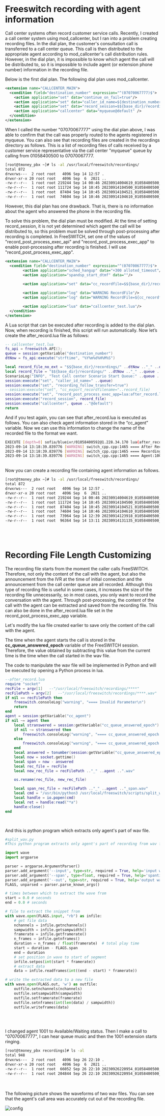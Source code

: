 # Freeswitch recording with agent information

Call center systems often record customer service calls.
Recently, I created a call center system using mod_callcenter, but I ran into a problem creating recording files. In the dial plan, the customer's consultation call is transferred to a call center queue. This call is then distributed to the appropriate agent according to mod_callcenter's call distribution rules.
However, in the dial plan, it is impossible to know which agent the call will be distributed to, so it is impossible to include agent (or extension phone number) information in the recording file.

Below is the first dial plan. The following dial plan uses mod_callcenter.

``` xml
<extension name="CALLCENTER_MAIN">
  <condition field="destination_number" expression="^(07070067777)$">
    <action application="set" data="continue_on_fail=true"/>
    <action application="set" data="caller_id_name=${destination_number}" />
    <action application="set" data="record_session=$${base_dir}/recordings/${strftime(%Y%m%d%H%M%S)}_${caller_id_number}_${destination_number}.wav" />
    <action application="callcenter" data="myqueue@default" />
  </condition>
</extension>
```
When I called the number "07070067777" using the dial plan above, I was able to confirm that the call was properly routed to the agents registered in myqueue. You can also see that recording files are created in the recordings directory as follows. This is a list of recording files of calls received by a customer service representative via the call center "myqueue" queue by calling from 01058400500 to 07070067777.

``` bash
[root@tmoney_pbx ~]# ls -al /usr/local/freeswitch/recordings/
total 872
drwxrws---  2 root root   4096 Sep 14 12:57 .
drwxr-xr-x 20 root root   4096 Sep  6  2021 ..
-rw-r--r--  1 root root 219244 Sep 14 00:46 20230914004619_01058400500_07070067777.wav
-rw-r--r--  1 root root 111724 Sep 14 10:45 20230914104500_01058400500_07070067777.wav
-rw-r--r--  1 root root  87404 Sep 14 10:45 20230914104521_01058400500_07070067777.wav
-rw-r--r--  1 root root  74604 Sep 14 10:46 20230914104610_01058400500_07070067777.wav
```
However, this dial plan has one drawback. That is, there is no information about the agent who answered the phone in the recording file.

To solve this problem, the dial plan must be modified. At the time of setting record_session, it is not yet determined which agent the call will be distributed to, so this problem must be solved through post-processing after recording is completed.
In FreeSWITCH, set one of the values of "record_post_process_exec_api" and "record_post_process_exec_app" to enable post-processing after recording is finished.
I will use "record_post_process_exec_app".

```xml
<extension name="CALLCENTER_MAIN">
  <condition field="destination_number" expression="^(07070067777)$">
        <action application="sched_hangup" data="+300 alloted_timeout"/>
        <action application="spandsp_start_dtmf" data=""/>
        
        <action application="set" data="cc_recordfile=$${base_dir}/recordings/${strftime(%Y%m%d%H%M%S)}_${caller_id_number}_${destination_number}" />

        <action application="log" data="WARNING RecordFile"/>
        <action application="log" data="WARNING RecordFile=${cc_recordfile}"/>

        <action application="lua" data="callcenter_test.lua"/>
  </condition>
</extension>
```

A Lua script that can be executed after recording is added to the dial plan. Now, when recording is finished, this script will run automatically. Now let’s create the after_record.lua file as follows:

```lua
-- callcenter_test.lua
fs_api = freeswitch.API();
queue = session:getVariable("destination_number")
dtNow = fs_api:execute("strftime", "%Y%m%d%H%M%S")

local record_file_no_ext = "$${base_dir}/recordings/" ..dtNow .."_" ..queue .."_" ..queue
local record_file = "$${base_dir}/recordings/" ..dtNow .."_" ..queue .."_" ..queue ..".wav"
ScenarioLog("INFO", "Test Call center Scenario Start Queue:" ..queue .."\n")
session:execute("set", "caller_id_name=" ..queue)
session:execute("set", "recording_follow_transfer=true")
--session:execute("set", "cc_export_recordfilename="..record_file)
session:execute("set", "record_post_process_exec_app=lua:after_record.lua " ..record_file .. " " ..record_file_no_ext)
session:execute("record_session", record_file)
session:execute("callcenter", queue .."@default")
return

```

And if you test again, you can see that after_record.lua is executed as follows. You can also check agent information stored in the “cc_agent” variable. Now we can use this information to change the name of the recorded file to the format we want.

```bash
EXECUTE [depth=0] sofia/blueivr/01058400592@1.228.34.170 lua(after_record.lua /usr/local/freeswitch/recordings/20230914131834_01058400500_07070067777.wav /usr/local/freeswitch/recordings/20230914131834_01058400500_07070067777)
2023-09-14 13:18:39.839776 [WARNING] switch_cpp.cpp:1465 ==== After Recording Process
2023-09-14 13:18:39.839776 [WARNING] switch_cpp.cpp:1465 ==== Recording FileName:/usr/local/freeswitch/recordings/20230914131834_01058400500_07070067777
2023-09-14 13:18:39.839776 [WARNING] switch_cpp.cpp:1465 ==== Agent:1001
```
<br>
Now you can create a recording file containing agent information as follows.<br>

```bash
[root@tmoney_pbx ~]# ls -al /usr/local/freeswitch/recordings/
total 872
drwxrws---  2 root root   4096 Sep 14 12:57 .
drwxr-xr-x 20 root root   4096 Sep  6  2021 ..
-rw-r--r--  1 root root 219244 Sep 14 00:46 20230914004619_01058400500_07070067777.wav
-rw-r--r--  1 root root 111724 Sep 14 10:45 20230914104500_01058400500_07070067777.wav
-rw-r--r--  1 root root  87404 Sep 14 10:45 20230914104521_01058400500_07070067777.wav
-rw-r--r--  1 root root  74604 Sep 14 10:46 20230914104610_01058400500_07070067777.wav
-rw-r--r--  1 root root  73964 Sep 14 12:39 20230914123918_01058400500_07070067777_1001.wav
-rw-r--r--  1 root root  96364 Sep 14 13:11 20230914131135_01058400500_07070067777_1001.wav
```
<br><br>

# Recording File Length Customizing

The recording file starts from the moment the caller calls FreeSWITCH. Therefore, not only the content of the call with the agent, but also the announcement from the IVR at the time of initial connection and the announcement from the call center queue are all recorded. Although this type of recording file is useful in some cases, it increases the size of the recording file unnecessarily, so in most cases, you only want to record the conversation with the agent. Through post-processing, the content of the call with the agent can be extracted and saved from the recording file.
This can also be done in the after_record.lua file set in the record_post_process_exec_app variable.

Let's modify the lua file created earlier to save only the content of the call with the agent.

The time when the agent starts the call is stored in the __cc_queue_answered_epoch__ variable of the FreeSWITCH session. Therefore, the value obtained by subtracting this value from the current time is the time when the call started in the wav file.

The code to manipulate the wav file will be implemented in Python and will be executed by opening a Python process in lua.

```lua
--after_record.lua
require "socket"
recFile = argv[1]	--"/usr/local/freeswitch/recordings/****"
recFilePath = argv[2]	--"/usr/local/freeswitch/recordings/****.wav"
if nil == recFilePath then
    freeswitch.consoleLog("warning", "==== Invalid Parameter\n")
    return
end
agent = session:getVariable("cc_agent")
if nil ~= agent then
    local stranswered = session:getVariable("cc_queue_answered_epoch")
    if nil ~= stranswered then
        freeswitch.consoleLog("warning", "==== cc_queue_answered_epoch:" ..stranswered .."\n")
    else
        freeswitch.consoleLog("warning", "==== cc_queue_answered_epoch: nil\n")
    end
    local answered = tonumber(session:getVariable("cc_queue_answered_epoch")) --answered epoch time
    local now = socket.gettime()
    local span = now - answered
    local rec_file = recFile
    local new_rec_file = recFilePath .."_" ..agent ..".wav"

    os.rename(rec_file, new_rec_file)

    local span_rec_file = recFilePath .."_" ..agent .."_span.wav"
    local cmd = "/usr/bin/python3 /usr/local/freeswitch/scripts/split_wav.py --span " .. tostring(span) .. "  --in " ..new_rec_file .. "  --out " ..span_rec_file
    local handle = io.popen(cmd)
    local ret = handle:read("*a")
    handle:close()
end
```
<br>

And this is python program which extracts only agent's part of wav file.

```python
#split_wav.py
#This python program extracts only agent's part of recording from wav file.

import wave
import argparse

parser = argparse.ArgumentParser()
parser.add_argument('--input', type=str, required = True, help='input wav filename')
parser.add_argument('--span', type=float, required = True, help='spantime of agent connection')
parser.add_argument('--out', type=str, required = True, help='output wav filename')
FLAGS, unparsed = parser.parse_known_args()

# times between which to extract the wave from
start = 0.0 # seconds
end = 0.0 # seconds

# file to extract the snippet from
with wave.open(FLAGS.input, "rb") as infile:
    # get file data
    nchannels = infile.getnchannels()
    sampwidth = infile.getsampwidth()
    framerate = infile.getframerate()
    n_frames = infile.getnframes()
    duration = n_frames / float(framerate)  # total play time
    start = duration - FLAGS.span
    end = duration
    # set position in wave to start of segment
    infile.setpos(int(start * framerate))
    # extract data
    data = infile.readframes(int((end - start) * framerate))

# write the extracted data to a new file
with wave.open(FLAGS.out, 'w') as outfile:
    outfile.setnchannels(nchannels)
    outfile.setsampwidth(sampwidth)
    outfile.setframerate(framerate)
    outfile.setnframes(int(len(data) / sampwidth))
    outfile.writeframes(data)

```
<br><br>

I changed agent 1001 to Available/Waiting status.
Then I make a call to "07070067777", I can hear queue music and then the 1001 extension starts ringing.

```bash
[root@tmoney_pbx recordings]# ls -al
total 948
drwxrws---  2 root root   4096 Sep 26 22:10 .
drwxr-xr-x 20 root root   4096 Sep  6  2021 ..
-rw-r--r--  1 root root  66052 Sep 26 22:10 20230926220954_01058400500_07070067777_1001_span.wav
-rw-r--r--  1 root root 204844 Sep 26 22:10 20230926220954_01058400500_07070067777_1001.wav
```
<br><br>
The following picture shows the waveforms of two wav files. You can see that the agent's call area was accurately cut out of the recording file.

![config](./image/1.png)<br/><br/>






